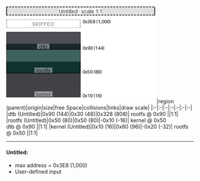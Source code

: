 ![memory map diagram](example_collisions_diagram.png)
|region (parent)|origin|size|free Space|collisions|links|draw scale|
|:-|:-|:-|:-|:-|:-|:-|
|<span style='color:(18, 20, 30)'>dtb (Untitled)</span>|0x90 (144)|0x30 (48)|0x328 (808)| rootfs @ 0x90 ||1:1|
|<span style='color:(0, 45, 42)'>rootfs (Untitled)</span>|0x50 (80)|0x50 (80)|-0x10 (-16)| kernel @ 0x50 <BR> dtb @ 0x90 ||1:1|
|<span style='color:(3, 3, 9)'>kernel (Untitled)</span>|0x10 (16)|0x60 (96)|-0x20 (-32)| rootfs @ 0x50 ||1:1|

---
#### Untitled:
- max address = 0x3E8 (1,000)
- User-defined input